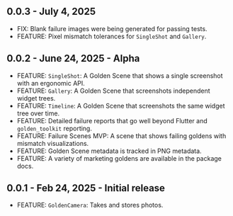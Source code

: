 ## 0.0.3 - July 4, 2025
 * FIX: Blank failure images were being generated for passing tests.
 * FEATURE: Pixel mismatch tolerances for `SingleShot` and `Gallery`.

## 0.0.2 - June 24, 2025 - Alpha
 * FEATURE: `SingleShot`: A Golden Scene that shows a single screenshot with an ergonomic API.
 * FEATURE: `Gallery`: A Golden Scene that screenshots independent widget trees.
 * FEATURE: `Timeline`: A Golden Scene that screenshots the same widget tree over time.
 * FEATURE: Detailed failure reports that go well beyond Flutter and `golden_toolkit` reporting.
 * FEATURE: Failure Scenes MVP: A scene that shows failing goldens with mismatch visualizations.
 * FEATURE: Golden Scene metadata is tracked in PNG metadata.
 * FEATURE: A variety of marketing goldens are available in the package docs.

## 0.0.1 - Feb 24, 2025 - Initial release
 * FEATURE: `GoldenCamera`: Takes and stores photos.
